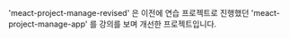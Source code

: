 'meact-project-manage-revised' 은 이전에 연습 프로젝트로 진행했던 'meact-project-manage-app' 를 강의를 보며 개선한 프로젝트입니다.
